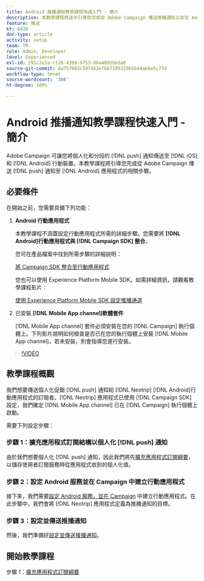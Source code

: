 ```yaml
---
title: Android 推播通知教學課程快速入門 - 簡介
description: 本教學課程將逐步引導您完成從 Adobe Campaign 傳送推播通知以及在 Android 應用程式中接收這些通知的步驟。
feature: 推送
kt: 6438
doc-type: article
activity: setup
team: TM
role: Admin, Developer
level: Experienced
exl-id: 291c2e3a-c126-439d-9753-06a4091bbda0
source-git-commit: da757603c597453ef6b7195329b5b44ab6e5c77d
workflow-type: tm+mt
source-wordcount: '366'
ht-degree: 100%

---
```


# Android 推播通知教學課程快速入門 - 簡介

Adobe Campaign 可讓您將個人化和分段的 [!DNL push] 通知傳送至 [!DNL iOS] 和 [!DNL Android] 行動裝置。本教學課程將引導您完成從 Adobe Campaign 傳送 [!DNL push] 通知至 [!DNL Android] 應用程式的相關步驟。

## 必要條件

在開始之前，您需要具備下列功能：

1) **Android 行動應用程式**

   本教學課程不涵蓋設定行動應用程式所需的詳細步驟。您需要將 **[!DNL Android]行動應用程式與 [!DNL Campaign SDK] 整合**。

   您可在產品檔案中找到所需步驟的詳細說明：

   [將 Campaign SDK 整合至行動應用程式](https://experienceleague.adobe.com/docs/campaign-classic/using/sending-messages/sending-push-notifications/integrating-campaign-sdk-into-the-mobile-application.html?lang=zh-Hant)

   您也可以使用 Experience Platform Mobile SDK。如需詳細資訊，請觀看教學課程影片：

   [使用 Experience Platform Mobile SDK 設定推播通道](https://experienceleague.adobe.com/docs/campaign-classic-learn/tutorials/sending-messages/push-channel/configure-push-using-aep-mobile-sdk.html?lang=zh-Hant)

2) 已安裝 **[!DNL Mobile App channel]軟體套件**

   [!DNL Mobile App channel] 套件必須安裝在您的 [!DNL Campaign] 執行個體上。下列影片說明如何檢查是否已在您的執行個體上安裝 [!DNL Mobile App channel]，若未安裝，則會指導您進行安裝。

>[!VIDEO](https://video.tv.adobe.com/v/326544?quality=12)

## 教學課程概觀

我們想要傳送個人化促銷 [!DNL push] 通知給 [!DNL Neotrip] [!DNL Android]行動應用程式的訂閱者。[!DNL Neotrip] 應用程式已使用 [!DNL Campaign SDK] 設定，我們確定 [!DNL Mobile App channel] 已在 [!DNL Campaign] 執行個體上啟動。

需要下列設定步驟：

### 步驟 1：擴充應用程式訂閱結構以個人化 [!DNL push] 通知

由於我們想要個人化 [!DNL push] 通知，因此我們將先[擴充應用程式訂閱綱要](/help/tutorial-getting-started-with-push-notifications-for-android/extending-the-app-subscription-schema.md)，以儲存使用者訂閱服務時從應用程式收到的個人化值。

### 步驟 2：設定 Android 服務並在 Campaign 中建立行動應用程式

接下來，我們需要[設定 Android 服務，並在 Campaign](/help/tutorial-getting-started-with-push-notifications-for-android/configuring-an-android-service-in-campaign.md) 中建立行動應用程式。在此步驟中，我們會將 [!DNL Neotrip] 應用程式定義為推播通知的目標。

### 步驟 3：設定並傳送推播通知

然後，我們準備好[設定並傳送推播通知](/help/tutorial-getting-started-with-push-notifications-for-android/configuring-and-sending-push-notifications.md)。

## 開始教學課程

步驟 1：[擴充應用程式訂閱綱要](/help/tutorial-getting-started-with-push-notifications-for-android/extending-the-app-subscription-schema.md)
